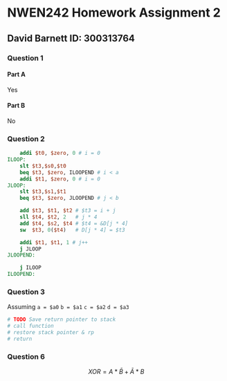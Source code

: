 # NWEN242 Homework Assignment 2

## David Barnett ID: 300313764

### Question 1

#### Part A

Yes

#### Part B

No

### Question 2

```mips
    addi $t0, $zero, 0 # i = 0
ILOOP:
    slt $t3,$s0,$t0
    beq $t3, $zero, ILOOPEND # i < a
    addi $t1, $zero, 0 # i = 0
JLOOP:
    slt $t3,$s1,$t1
    beq $t3, $zero, JLOOPEND # j < b

    add $t3, $t1, $t2 # $t3 = i + j
    sll $t4, $t2, 2   # j * 4
    add $t4, $s2, $t4 # $t4 = &D[j * 4]
    sw  $t3, 0($t4)   # D[j * 4] = $t3

    addi $t1, $t1, 1 # j++
    j JLOOP
JLOOPEND:

    j ILOOP
ILOOPEND:
```

### Question 3

Assuming `a = $a0` `b = $a1` `c = $a2` `d = $a3`

```mips
# TODO Save return pointer to stack
# call function
# restore stack pointer & rp
# return
```

### Question 6

$$XOR = A * \bar{B} + \bar{A} * B $$
